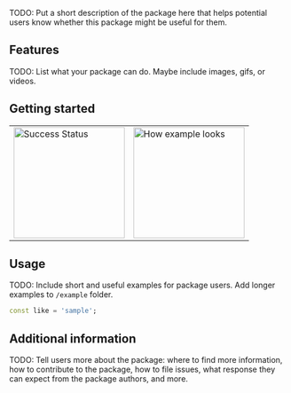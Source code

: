 <!--
This README describes the package. If you publish this package to pub.dev,
this README's contents appear on the landing page for your package.

For information about how to write a good package README, see the guide for
[writing package pages](https://dart.dev/guides/libraries/writing-package-pages).

For general information about developing packages, see the Dart guide for
[creating packages](https://dart.dev/guides/libraries/create-library-packages)
and the Flutter guide for
[developing packages and plugins](https://flutter.dev/developing-packages).
-->

TODO: Put a short description of the package here that helps potential users
know whether this package might be useful for them.

## Features

TODO: List what your package can do. Maybe include images, gifs, or videos.

## Getting started

<table>
  <tr>
    <td><img src="https://github.com/kartikSharma0003/shopingui/blob/master/assets/patyimh.png?raw=true" alt="Success Status" width="200"></td>
    <td><img src="https://github.com/kartikSharma0003/shopingui/blob/master/assets/patyimh.png?raw=true" alt="How example looks" width="200"></td>
  </tr>
</table>

## Usage

TODO: Include short and useful examples for package users. Add longer examples
to `/example` folder.

```dart
const like = 'sample';
```

## Additional information

TODO: Tell users more about the package: where to find more information, how to
contribute to the package, how to file issues, what response they can expect
from the package authors, and more.
